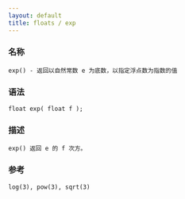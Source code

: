 ```yaml
---
layout: default
title: floats / exp
---
```


### 名称

    exp() - 返回以自然常数 e 为底数，以指定浮点数为指数的值

### 语法

    float exp( float f );

### 描述

    exp() 返回 e 的 f 次方。

### 参考

    log(3), pow(3), sqrt(3)

